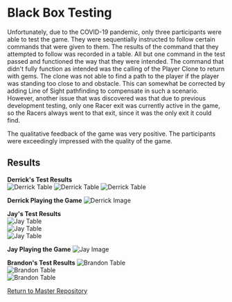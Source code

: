 # Black Box Testing

Unfortunately, due to the COVID-19 pandemic, only three participants were able to test the game. They were sequentially instructed to follow certain commands that were given to them. The results of the command that they attempted to follow was recorded in a table.  All but one command in the test passed and functioned the way that they were intended. The command that didn't fully function as intended was the calling of the Player Clone to return with gems. The clone was not able to find a path to the player if the player was standing too close to and obstacle. This can somewhat be corrected by adding Line of Sight pathfinding to compensate in such a scenario. However, another issue that was discovered was that due to previous development testing, only one Racer exit was currently active in the game, so the Racers always went to that exit, since it was the only exit it could find.  

The qualitative feedback of the game was very positive. The participants were exceedingly impressed with the quality of the game.  

## Results 

**Derrick's Test Results**  
![Derrick Table](Derrick_scan001.jpg) 
![Derrick Table](Derrick_scan002.jpg) 
![Derrick Table](Derrick_scan003.jpg)   

**Derrick Playing the Game**
![Derrick Image](Derrick_Testing_Game.jpg)  

**Jay's Test Results**  
![Jay Table](Jay_scan004.jpg)  
![Jay Table](Jay_scan005.jpg)  
![Jay Table](Jay_scan006.jpg)  

**Jay Playing the Game**
![Jay Image](Jay_Testing_Game_Small.jpg)  

**Brandon's Test Results**
![Brandon Table](Brandon_scan007.jpg)  
![Brandon Table](Brandon_scan008.jpg)  
![Brandon Table](Brandon_scan009.jpg)  



[Return to Master Repository](https://cseegit.essex.ac.uk/ce301_2020/ce301_craig_jamal/-/tree/master)